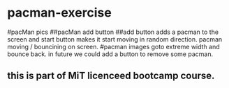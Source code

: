 # pacman-exercise
#pacMan pics
##pacMan add button 
##add button adds a pacman to the screen and start button makes it start moving in random direction.
pacman moving / bouncining on screen.
#pacman images goto extreme width and bounce back. 
in future we could add a button to remove some pacman.
## this is part of MiT licenceed bootcamp course.
